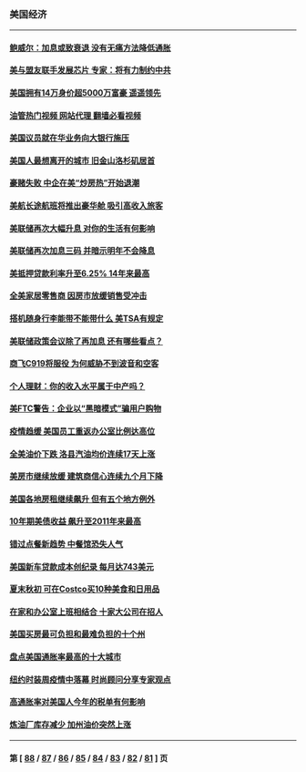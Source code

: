 ### 美国经济
---
#### [鲍威尔：加息或致衰退 没有无痛方法降低通胀](../../pages/ncid1078158/n13830565.md?09230445) 
#### [美与盟友联手发展芯片 专家：将有力制约中共](../../pages/ncid1078158/n13830450.md?09230445) 
#### [美国拥有14万身价超5000万富豪 遥遥领先](../../pages/ncid1078158/n13830515.md?09230445) 
#### [油管热门视频 网站代理 翻墙必看视频](http://209.222.30.114:81/youtube.html?09230445)
#### [美国议员就在华业务向大银行施压](../../pages/ncid1078158/n13830452.md?09230445) 
#### [美国人最想离开的城市 旧金山洛杉矶居首](../../pages/ncid1078158/n13830091.md?09230445) 
#### [豪赌失败 中企在美“炒房热”开始退潮](../../pages/ncid1078158/n13829886.md?09230445) 
#### [美航长途航班将推出豪华舱 吸引高收入旅客](../../pages/ncid1078158/n13829885.md?09230445) 
#### [美联储再次大幅升息 对你的生活有何影响](../../pages/ncid1078158/n13829901.md?09230445) 
#### [美联储再次加息三码 并暗示明年不会降息](../../pages/ncid1078158/n13829849.md?09230445) 
#### [美抵押贷款利率升至6.25% 14年来最高](../../pages/ncid1078158/n13829753.md?09230445) 
#### [全美家居零售商 因房市放缓销售受冲击](../../pages/ncid1078158/n13829392.md?09230445) 
#### [搭机随身行李能带不能带什么 美TSA有规定](../../pages/ncid1078158/n13829221.md?09230445) 
#### [美联储政策会议除了再加息 还有哪些看点？](../../pages/ncid1078158/n13829225.md?09230445) 
#### [商飞C919将服役 为何威胁不到波音和空客](../../pages/ncid1078158/n13829235.md?09230445) 
#### [个人理财：你的收入水平属于中产吗？](../../pages/ncid1078158/n13828955.md?09230445) 
#### [美FTC警告：企业以“黑暗模式”骗用户购物](../../pages/ncid1078158/n13828597.md?09230445) 
#### [疫情趋缓 美国员工重返办公室比例达高位](../../pages/ncid1078158/n13828548.md?09230445) 
#### [全美油价下跌 洛县汽油均价连续17天上涨](../../pages/ncid1078158/n13828585.md?09230445) 
#### [美房市继续放缓 建筑商信心连续九个月下降](../../pages/ncid1078158/n13828456.md?09230445) 
#### [美国各地房租继续飙升 但有五个地方例外](../../pages/ncid1078158/n13828487.md?09230445) 
#### [10年期美债收益 飙升至2011年来最高](../../pages/ncid1078158/n13828540.md?09230445) 
#### [错过点餐新趋势 中餐馆恐失人气](../../pages/ncid1078158/n13828552.md?09230445) 
#### [美国新车贷款成本创纪录 每月达743美元](../../pages/ncid1078158/n13827951.md?09230445) 
#### [夏末秋初 可在Costco买10种美食和日用品](../../pages/ncid1078158/n13822910.md?09230445) 
#### [在家和办公室上班相结合 十家大公司在招人](../../pages/ncid1078158/n13826252.md?09230445) 
#### [美国买房最可负担和最难负担的十个州](../../pages/ncid1078158/n13826858.md?09230445) 
#### [盘点美国通胀率最高的十大城市](../../pages/ncid1078158/n13827386.md?09230445) 
#### [纽约时装周疫情中落幕 时尚顾问分享专家观点](../../pages/ncid1078158/n13827034.md?09230445) 
#### [高通胀率对美国人今年的税单有何影响](../../pages/ncid1078158/n13826890.md?09230445) 
#### [炼油厂库存减少 加州油价突然上涨](../../pages/ncid1078158/n13826948.md?09230445) 

---
#### 第 [ [88](./88.md?09230445) / [87](./87.md?09230445) / [86](./86.md?09230445) / [85](./85.md?09230445) / [84](./84.md?09230445) / [83](./83.md?09230445) / [82](./82.md?09230445) / [81](./81.md?09230445) ] 页
